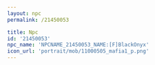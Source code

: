 ```yaml
---
layout: npc
permalink: /21450053

title: Npc
id: '21450053'
npc_name: 'NPCNAME_21450053_NAME:[F]BlackOnyx'
icon_url: 'portrait/mob/11000505_mafia1_p.png'
---
```

